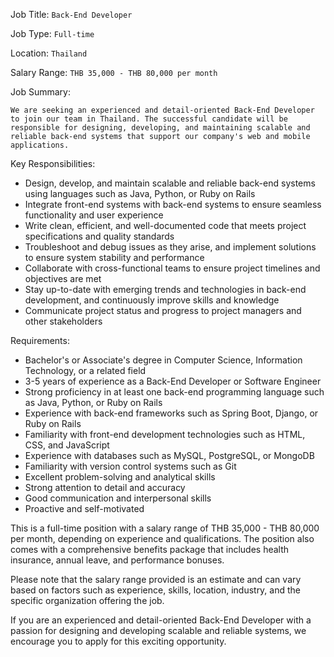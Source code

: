 Job Title: `Back-End Developer`

Job Type: `Full-time`

Location: `Thailand`

Salary Range: `THB 35,000 - THB 80,000 per month`

Job Summary:

`We are seeking an experienced and detail-oriented Back-End Developer to join our team in Thailand. The successful candidate will be responsible for designing, developing, and maintaining scalable and reliable back-end systems that support our company's web and mobile applications.`

Key Responsibilities:

* Design, develop, and maintain scalable and reliable back-end systems using languages such as Java, Python, or Ruby on Rails
* Integrate front-end systems with back-end systems to ensure seamless functionality and user experience
* Write clean, efficient, and well-documented code that meets project specifications and quality standards
* Troubleshoot and debug issues as they arise, and implement solutions to ensure system stability and performance
* Collaborate with cross-functional teams to ensure project timelines and objectives are met
* Stay up-to-date with emerging trends and technologies in back-end development, and continuously improve skills and knowledge
* Communicate project status and progress to project managers and other stakeholders

Requirements:

* Bachelor's or Associate's degree in Computer Science, Information Technology, or a related field
* 3-5 years of experience as a Back-End Developer or Software Engineer
* Strong proficiency in at least one back-end programming language such as Java, Python, or Ruby on Rails
* Experience with back-end frameworks such as Spring Boot, Django, or Ruby on Rails
* Familiarity with front-end development technologies such as HTML, CSS, and JavaScript
* Experience with databases such as MySQL, PostgreSQL, or MongoDB
* Familiarity with version control systems such as Git
* Excellent problem-solving and analytical skills
* Strong attention to detail and accuracy
* Good communication and interpersonal skills
* Proactive and self-motivated

This is a full-time position with a salary range of THB 35,000 - THB 80,000 per month, depending on experience and qualifications. The position also comes with a comprehensive benefits package that includes health insurance, annual leave, and performance bonuses.

Please note that the salary range provided is an estimate and can vary based on factors such as experience, skills, location, industry, and the specific organization offering the job.

If you are an experienced and detail-oriented Back-End Developer with a passion for designing and developing scalable and reliable systems, we encourage you to apply for this exciting opportunity.